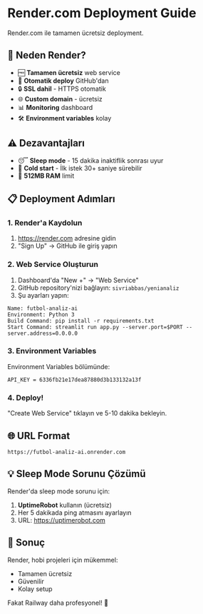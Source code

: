 # Render.com Deployment Guide

Render.com ile tamamen ücretsiz deployment.

## 🌊 Neden Render?

- 🆓 **Tamamen ücretsiz** web service
- 🔄 **Otomatik deploy** GitHub'dan  
- 🔒 **SSL dahil** - HTTPS otomatik
- 🌐 **Custom domain** - ücretsiz
- 📊 **Monitoring** dashboard
- 🛠️ **Environment variables** kolay

## ⚠️ Dezavantajları

- 😴 **Sleep mode** - 15 dakika inaktiflik sonrası uyur
- 🐌 **Cold start** - İlk istek 30+ saniye sürebilir
- 💾 **512MB RAM** limit

## 📋 Deployment Adımları

### 1. Render'a Kaydolun
1. https://render.com adresine gidin
2. "Sign Up" → GitHub ile giriş yapın

### 2. Web Service Oluşturun
1. Dashboard'da "New +" → "Web Service"
2. GitHub repository'nizi bağlayın: `sivriabbas/yenianaliz`
3. Şu ayarları yapın:

```
Name: futbol-analiz-ai
Environment: Python 3
Build Command: pip install -r requirements.txt
Start Command: streamlit run app.py --server.port=$PORT --server.address=0.0.0.0
```

### 3. Environment Variables
Environment Variables bölümünde:

```
API_KEY = 6336fb21e17dea87880d3b133132a13f
```

### 4. Deploy!
"Create Web Service" tıklayın ve 5-10 dakika bekleyin.

## 🌐 URL Format
`https://futbol-analiz-ai.onrender.com`

## 💡 Sleep Mode Sorunu Çözümü

Render'da sleep mode sorunu için:

1. **UptimeRobot** kullanın (ücretsiz)
2. Her 5 dakikada ping atmasını ayarlayın
3. URL: https://uptimerobot.com

## 🎯 Sonuç

Render, hobi projeleri için mükemmel:
- Tamamen ücretsiz
- Güvenilir
- Kolay setup

Fakat Railway daha profesyonel! 🚀